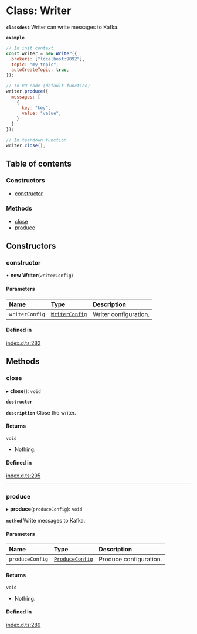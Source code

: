 # Class: Writer

**`classdesc`** Writer can write messages to Kafka.

**`example`**

```javascript
// In init context
const writer = new Writer({
  brokers: ["localhost:9092"],
  topic: "my-topic",
  autoCreateTopic: true,
});

// In VU code (default function)
writer.produce({
  messages: [
    {
      key: "key",
      value: "value",
    }
  ]
});

// In teardown function
writer.close();
```

## Table of contents

### Constructors

- [constructor](Writer.md#constructor)

### Methods

- [close](Writer.md#close)
- [produce](Writer.md#produce)

## Constructors

### constructor

• **new Writer**(`writerConfig`)

#### Parameters

| Name | Type | Description |
| :------ | :------ | :------ |
| `writerConfig` | [`WriterConfig`](../interfaces/WriterConfig.md) | Writer configuration. |

#### Defined in

[index.d.ts:282](https://github.com/mostafa/xk6-kafka/blob/main/index.d.ts#L282)

## Methods

### close

▸ **close**(): `void`

**`destructor`**

**`description`** Close the writer.

#### Returns

`void`

- Nothing.

#### Defined in

[index.d.ts:295](https://github.com/mostafa/xk6-kafka/blob/main/index.d.ts#L295)

___

### produce

▸ **produce**(`produceConfig`): `void`

**`method`**
Write messages to Kafka.

#### Parameters

| Name | Type | Description |
| :------ | :------ | :------ |
| `produceConfig` | [`ProduceConfig`](../interfaces/ProduceConfig.md) | Produce configuration. |

#### Returns

`void`

- Nothing.

#### Defined in

[index.d.ts:289](https://github.com/mostafa/xk6-kafka/blob/main/index.d.ts#L289)
